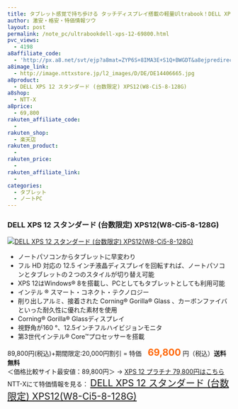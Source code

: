 ```yaml
---
title: タブレット感覚で持ち歩ける タッチディスプレイ搭載の軽量Ultrabook！DELL XPS 12 台数限定特価69,800円！送料無料！
author: 激安・格安・特価情報ツウ
layout: post
permalink: /note_pc/ultrabookdell-xps-12-69800.html
pvc_views:
  - 4198
a8affiliate_code:
  - 'http://px.a8.net/svt/ejp?a8mat=ZYP6S+8IMA3E+S1Q+BWGDT&a8ejpredirect=http://nttxstore.jp/_II_DE14406665'
a8image_link:
  - http://image.nttxstore.jp/l2_images/D/DE/DE14406665.jpg
a8product:
  - DELL XPS 12 スタンダード (台数限定) XPS12(W8-Ci5-8-128G)
a8shop:
  - NTT-X
a8price:
  - 69,800
rakuten_affiliate_code:
  - 
rakuten_shop:
  - 楽天店
rakuten_product:
  - 
rakuten_price:
  - 
rakuten_affiliate_link:
  - 
categories:
  - タブレット
  - ノートPC
---
```

### DELL XPS 12 スタンダード (台数限定) XPS12(W8-Ci5-8-128G)

<div class="img-bg2 img_L">
  <a title="DELL XPS 12 スタンダード (台数限定) XPS12(W8-Ci5-8-128G)" href="http://px.a8.net/svt/ejp?a8mat=ZYP6S+8IMA3E+S1Q+BWGDT&a8ejpredirect=http://nttxstore.jp/_II_DE14406665" target="_blank"><img src="http://i2.wp.com/image.nttxstore.jp/l2_images/D/DE/DE14406665.jpg?resize=120%2C120" border="0" alt="DELL XPS 12 スタンダード (台数限定) XPS12(W8-Ci5-8-128G)" style="border: 0pt none;" data-recalc-dims="1" /></a>
</div>

<!--more-->

  * ノートパソコンからタブレットに早変わり
  * フル HD 対応の 12.5 インチ液晶ディスプレイを回転すれば、ノートパソコンとタブレットの２つのスタイルが切り替え可能
  * XPS 12はWindows® 8を搭載し、PCとしてもタブレットとしても利用可能
  * インテル ® スマート・コネクト・テクノロジー
  * 削り出しアルミ、接着された Corning® Gorilla® Glass 、カーボンファイバといった耐久性に優れた素材を使用
  * Corning® Gorilla® Glassディスプレイ
  * 視野角が160 °、12.5インチフルハイビジョンモニタ
  * 第3世代インテル® Core™プロセッサーを搭載

89,800円(税込)+期間限定:20,000円割引 = 特価　<span style="color: #ff6600; font-size: 150%;"><strong>69,800</strong></span> 円（税込）**送料無料**  
＜価格比較サイト最安値：89,800円＞ → [XPS 12 プラチナ 79,800円はこちら][1]  
NTT-Xにて特価情報を見る： <span style="font-size: 150%;"><a href="http://px.a8.net/svt/ejp?a8mat=ZYP6S+8IMA3E+S1Q+BWGDT&a8ejpredirect=http://nttxstore.jp/_II_DE14406665" target="_blank">DELL XPS 12 スタンダード (台数限定) XPS12(W8-Ci5-8-128G)</a></span>

 [1]: http://px.a8.net/svt/ejp?a8mat=ZYP6S+8IMA3E+S1Q+BWGDT&#038;a8ejpredirect=http://nttxstore.jp/_II_DE14406666
